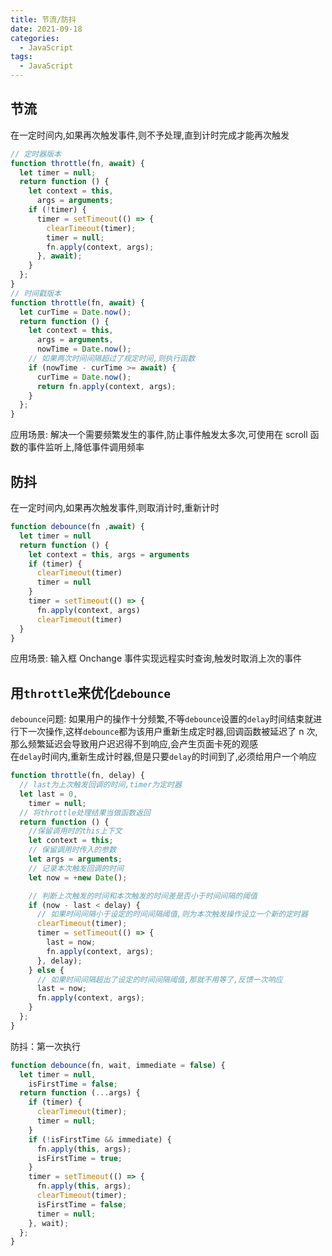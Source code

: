```yaml
---
title: 节流/防抖
date: 2021-09-18
categories: 
  - JavaScript
tags: 
  - JavaScript
---
```


## 节流

在一定时间内,如果再次触发事件,则不予处理,直到计时完成才能再次触发

```js
// 定时器版本
function throttle(fn, await) {
  let timer = null;
  return function () {
    let context = this,
      args = arguments;
    if (!timer) {
      timer = setTimeout(() => {
        clearTimeout(timer);
        timer = null;
        fn.apply(context, args);
      }, await);
    }
  };
}
// 时间戳版本
function throttle(fn, await) {
  let curTime = Date.now();
  return function () {
    let context = this,
      args = arguments,
      nowTime = Date.now();
    // 如果两次时间间隔超过了规定时间,则执行函数
    if (nowTime - curTime >= await) {
      curTime = Date.now();
      return fn.apply(context, args);
    }
  };
}
```

应用场景: 解决一个需要频繁发生的事件,防止事件触发太多次,可使用在 scroll 函数的事件监听上,降低事件调用频率

## 防抖

在一定时间内,如果再次触发事件,则取消计时,重新计时

```js
function debounce(fn ,await) {
  let timer = null
  return function () {
    let context = this, args = arguments
    if (timer) {
      clearTimeout(timer)
      timer = null
    }
    timer = setTimeout(() => {
      fn.apply(context, args)
      clearTimeout(timer)
  }
}
```

应用场景: 输入框 Onchange 事件实现远程实时查询,触发时取消上次的事件

## 用`throttle`来优化`debounce`

`debounce`问题: 如果用户的操作十分频繁,不等`debounce`设置的`delay`时间结束就进行下一次操作,这样`debounce`都为该用户重新生成定时器,回调函数被延迟了 n 次,那么频繁延迟会导致用户迟迟得不到响应,会产生页面卡死的观感  
在`delay`时间内,重新生成计时器,但是只要`delay`的时间到了,必须给用户一个响应

```js
function throttle(fn, delay) {
  // last为上次触发回调的时间,timer为定时器
  let last = 0,
    timer = null;
  // 将throttle处理结果当做函数返回
  return function () {
    //保留调用时的this上下文
    let context = this;
    // 保留调用时传入的参数
    let args = arguments;
    // 记录本次触发回调的时间
    let now = +new Date();

    // 判断上次触发的时间和本次触发的时间差是否小于时间间隔的阈值
    if (now - last < delay) {
      // 如果时间间隔小于设定的时间间隔阈值,则为本次触发操作设立一个新的定时器
      clearTimeout(timer);
      timer = setTimeout(() => {
        last = now;
        fn.apply(context, args);
      }, delay);
    } else {
      // 如果时间间隔超出了设定的时间间隔阈值,那就不用等了,反馈一次响应
      last = now;
      fn.apply(context, args);
    }
  };
}
```

防抖：第一次执行

```js
function debounce(fn, wait, immediate = false) {
  let timer = null,
    isFirstTime = false;
  return function (...args) {
    if (timer) {
      clearTimeout(timer);
      timer = null;
    }
    if (!isFirstTime && immediate) {
      fn.apply(this, args);
      isFirstTime = true;
    }
    timer = setTimeout(() => {
      fn.apply(this, args);
      clearTimeout(timer);
      isFirstTime = false;
      timer = null;
    }, wait);
  };
}
```
